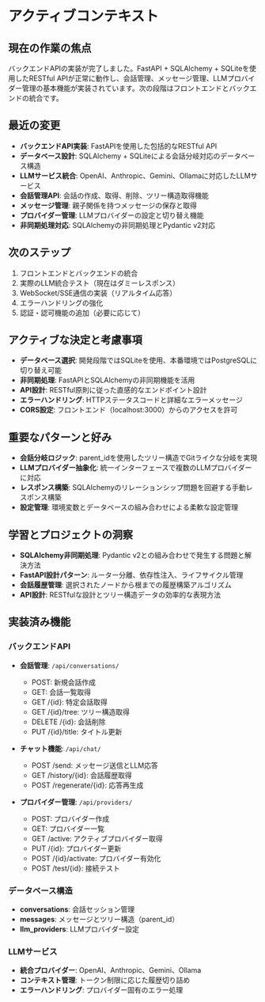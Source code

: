 # アクティブコンテキスト

## 現在の作業の焦点

バックエンドAPIの実装が完了しました。FastAPI + SQLAlchemy + SQLiteを使用したRESTful APIが正常に動作し、会話管理、メッセージ管理、LLMプロバイダー管理の基本機能が実装されています。次の段階はフロントエンドとバックエンドの統合です。

## 最近の変更

*   **バックエンドAPI実装**: FastAPIを使用した包括的なRESTful API
*   **データベース設計**: SQLAlchemy + SQLiteによる会話分岐対応のデータベース構造
*   **LLMサービス統合**: OpenAI、Anthropic、Gemini、Ollamaに対応したLLMサービス
*   **会話管理API**: 会話の作成、取得、削除、ツリー構造取得機能
*   **メッセージ管理**: 親子関係を持つメッセージの保存と取得
*   **プロバイダー管理**: LLMプロバイダーの設定と切り替え機能
*   **非同期処理対応**: SQLAlchemyの非同期処理とPydantic v2対応

## 次のステップ

1.  フロントエンドとバックエンドの統合
2.  実際のLLM統合テスト（現在はダミーレスポンス）
3.  WebSocket/SSE通信の実装（リアルタイム応答）
4.  エラーハンドリングの強化
5.  認証・認可機能の追加（必要に応じて）

## アクティブな決定と考慮事項

*   **データベース選択**: 開発段階ではSQLiteを使用、本番環境ではPostgreSQLに切り替え可能
*   **非同期処理**: FastAPIとSQLAlchemyの非同期機能を活用
*   **API設計**: RESTful原則に従った直感的なエンドポイント設計
*   **エラーハンドリング**: HTTPステータスコードと詳細なエラーメッセージ
*   **CORS設定**: フロントエンド（localhost:3000）からのアクセスを許可

## 重要なパターンと好み

*   **会話分岐ロジック**: parent_idを使用したツリー構造でGitライクな分岐を実現
*   **LLMプロバイダー抽象化**: 統一インターフェースで複数のLLMプロバイダーに対応
*   **レスポンス構築**: SQLAlchemyのリレーションシップ問題を回避する手動レスポンス構築
*   **設定管理**: 環境変数とデータベースの組み合わせによる柔軟な設定管理

## 学習とプロジェクトの洞察

*   **SQLAlchemy非同期処理**: Pydantic v2との組み合わせで発生する問題と解決方法
*   **FastAPI設計パターン**: ルーター分離、依存性注入、ライフサイクル管理
*   **会話履歴管理**: 選択されたノードから根までの履歴構築アルゴリズム
*   **API設計**: RESTfulな設計とツリー構造データの効率的な表現方法

## 実装済み機能

### バックエンドAPI
*   **会話管理**: `/api/conversations/`
    *   POST: 新規会話作成
    *   GET: 会話一覧取得
    *   GET /{id}: 特定会話取得
    *   GET /{id}/tree: ツリー構造取得
    *   DELETE /{id}: 会話削除
    *   PUT /{id}/title: タイトル更新

*   **チャット機能**: `/api/chat/`
    *   POST /send: メッセージ送信とLLM応答
    *   GET /history/{id}: 会話履歴取得
    *   POST /regenerate/{id}: 応答再生成

*   **プロバイダー管理**: `/api/providers/`
    *   POST: プロバイダー作成
    *   GET: プロバイダー一覧
    *   GET /active: アクティブプロバイダー取得
    *   PUT /{id}: プロバイダー更新
    *   POST /{id}/activate: プロバイダー有効化
    *   POST /test/{id}: 接続テスト

### データベース構造
*   **conversations**: 会話セッション管理
*   **messages**: メッセージとツリー構造（parent_id）
*   **llm_providers**: LLMプロバイダー設定

### LLMサービス
*   **統合プロバイダー**: OpenAI、Anthropic、Gemini、Ollama
*   **コンテキスト管理**: トークン制限に応じた履歴切り詰め
*   **エラーハンドリング**: プロバイダー固有のエラー処理
